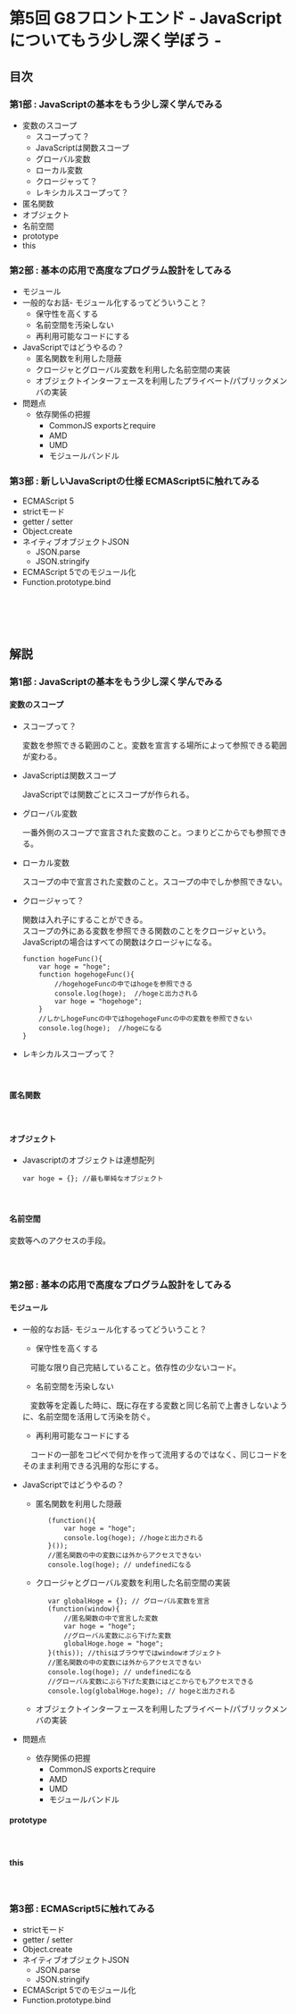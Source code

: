 ﻿# 第5回 G8フロントエンド - JavaScriptについてもう少し深く学ぼう -
## 目次
### 第1部 : JavaScriptの基本をもう少し深く学んでみる
* 変数のスコープ
  * スコープって？
  * JavaScriptは関数スコープ
  * グローバル変数
  * ローカル変数
  * クロージャって？
  * レキシカルスコープって？
* 匿名関数
* オブジェクト
* 名前空間
* prototype
* this

### 第2部 : 基本の応用で高度なプログラム設計をしてみる
* モジュール
 * 一般的なお話- モジュール化するってどういうこと？
   * 保守性を高くする
   * 名前空間を汚染しない
   * 再利用可能なコードにする
 * JavaScriptではどうやるの？
   * 匿名関数を利用した隠蔽
   * クロージャとグローバル変数を利用した名前空間の実装
   * オブジェクトインターフェースを利用したプライベート/パブリックメンバの実装
 * 問題点
   * 依存関係の把握
     * CommonJS exportsとrequire
     * AMD
     * UMD
     * モジュールバンドル

### 第3部 : 新しいJavaScriptの仕様 ECMAScript5に触れてみる
* ECMAScript 5
 * strictモード
 * getter / setter
 * Object.create
 * ネイティブオブジェクトJSON
   * JSON.parse
   * JSON.stringify
 * ECMAScript 5でのモジュール化
 * Function.prototype.bind


　  
　  
　  



## 解説
### 第1部 : JavaScriptの基本をもう少し深く学んでみる
#### 変数のスコープ
  * スコープって？

    変数を参照できる範囲のこと。変数を宣言する場所によって参照できる範囲が変わる。

  * JavaScriptは関数スコープ

    JavaScriptでは関数ごとにスコープが作られる。

  * グローバル変数

    一番外側のスコープで宣言された変数のこと。つまりどこからでも参照できる。

  * ローカル変数

    スコープの中で宣言された変数のこと。スコープの中でしか参照できない。

  * クロージャって？
    
    関数は入れ子にすることができる。  
    スコープの外にある変数を参照できる関数のことをクロージャという。  
    JavaScriptの場合はすべての関数はクロージャになる。  

        function hogeFunc(){
            var hoge = "hoge";
            function hogehogeFunc(){
                //hogehogeFuncの中ではhogeを参照できる
                console.log(hoge);  //hogeと出力される
                var hoge = "hogehoge";
            }
            //しかしhogeFuncの中ではhogehogeFuncの中の変数を参照できない
            console.log(hoge);  //hogeになる
        }

  * レキシカルスコープって？


　  

#### 匿名関数

　  

#### オブジェクト

  * Javascriptのオブジェクトは連想配列

        var hoge = {}; //最も単純なオブジェクト
　  

#### 名前空間

変数等へのアクセスの手段。

　  


### 第2部 : 基本の応用で高度なプログラム設計をしてみる
#### モジュール
 * 一般的なお話- モジュール化するってどういうこと？
   * 保守性を高くする

   　可能な限り自己完結していること。依存性の少ないコード。

   * 名前空間を汚染しない

   　変数等を定義した時に、既に存在する変数と同じ名前で上書きしないように、名前空間を活用して汚染を防ぐ。

   * 再利用可能なコードにする

   　コードの一部をコピペで何かを作って流用するのではなく、同じコードをそのまま利用できる汎用的な形にする。

 * JavaScriptではどうやるの？
   * 匿名関数を利用した隠蔽

            (function(){
                var hoge = "hoge";
                console.log(hoge); //hogeと出力される
            }());
            //匿名関数の中の変数には外からアクセスできない
            console.log(hoge); // undefinedになる

   * クロージャとグローバル変数を利用した名前空間の実装

            var globalHoge = {}; // グローバル変数を宣言
            (function(window){
                //匿名関数の中で宣言した変数
                var hoge = "hoge";
                //グローバル変数にぶら下げた変数
                globalHoge.hoge = "hoge";
            }(this)); //thisはブラウザではwindowオブジェクト
            //匿名関数の中の変数には外からアクセスできない
            console.log(hoge); // undefinedになる
            //グローバル変数にぶら下げた変数にはどこからでもアクセスできる
            console.log(globalHoge.hoge); // hogeと出力される

   * オブジェクトインターフェースを利用したプライベート/パブリックメンバの実装
 * 問題点
   * 依存関係の把握
     * CommonJS exportsとrequire
     * AMD
     * UMD
     * モジュールバンドル

#### prototype

　  

#### this

　  

### 第3部 : ECMAScript5に触れてみる
 * strictモード
 * getter / setter
 * Object.create
 * ネイティブオブジェクトJSON
   * JSON.parse
   * JSON.stringify
 * ECMAScript 5でのモジュール化
 * Function.prototype.bind
